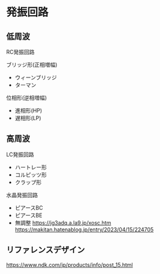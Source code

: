 # 発振回路

## 低周波
RC発振回路

ブリッジ形(正相増幅)
- ウィーンブリッジ
- ターマン

位相形(逆相増幅)
- 進相形(HP)
- 遅相形(LP)



## 高周波
LC発振回路
- ハートレー形
- コルピッツ形
- クラップ形

水晶発振回路
- ピアースBC
- ピアースBE
- 無調整
https://jg3adq.a.la9.jp/xosc.htm
https://makitan.hatenablog.jp/entry/2023/04/15/224705

## リファレンスデザイン
https://www.ndk.com/jp/products/info/post_15.html

